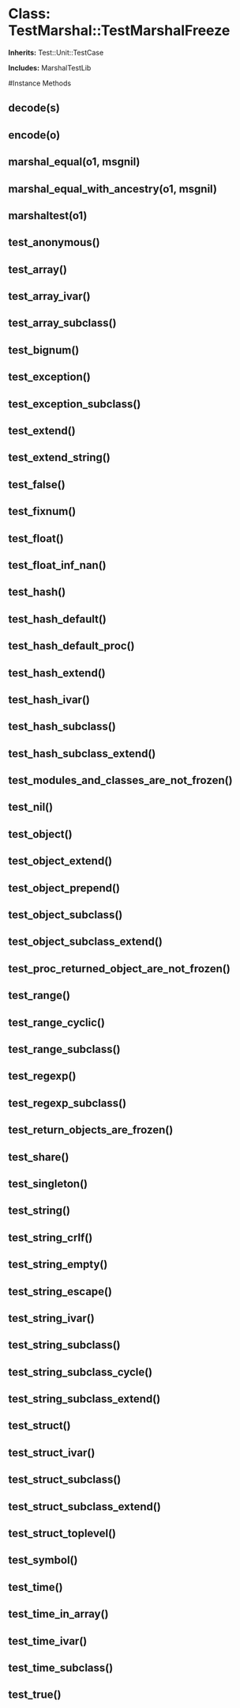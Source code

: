 # Class: TestMarshal::TestMarshalFreeze
**Inherits:** Test::Unit::TestCase
    
**Includes:** MarshalTestLib
  




#Instance Methods
## decode(s) [](#method-i-decode)

## encode(o) [](#method-i-encode)

## marshal_equal(o1, msgnil) [](#method-i-marshal_equal)

## marshal_equal_with_ancestry(o1, msgnil) [](#method-i-marshal_equal_with_ancestry)

## marshaltest(o1) [](#method-i-marshaltest)

## test_anonymous() [](#method-i-test_anonymous)

## test_array() [](#method-i-test_array)

## test_array_ivar() [](#method-i-test_array_ivar)

## test_array_subclass() [](#method-i-test_array_subclass)

## test_bignum() [](#method-i-test_bignum)

## test_exception() [](#method-i-test_exception)

## test_exception_subclass() [](#method-i-test_exception_subclass)

## test_extend() [](#method-i-test_extend)

## test_extend_string() [](#method-i-test_extend_string)

## test_false() [](#method-i-test_false)

## test_fixnum() [](#method-i-test_fixnum)

## test_float() [](#method-i-test_float)

## test_float_inf_nan() [](#method-i-test_float_inf_nan)

## test_hash() [](#method-i-test_hash)

## test_hash_default() [](#method-i-test_hash_default)

## test_hash_default_proc() [](#method-i-test_hash_default_proc)

## test_hash_extend() [](#method-i-test_hash_extend)

## test_hash_ivar() [](#method-i-test_hash_ivar)

## test_hash_subclass() [](#method-i-test_hash_subclass)

## test_hash_subclass_extend() [](#method-i-test_hash_subclass_extend)

## test_modules_and_classes_are_not_frozen() [](#method-i-test_modules_and_classes_are_not_frozen)

## test_nil() [](#method-i-test_nil)

## test_object() [](#method-i-test_object)

## test_object_extend() [](#method-i-test_object_extend)

## test_object_prepend() [](#method-i-test_object_prepend)

## test_object_subclass() [](#method-i-test_object_subclass)

## test_object_subclass_extend() [](#method-i-test_object_subclass_extend)

## test_proc_returned_object_are_not_frozen() [](#method-i-test_proc_returned_object_are_not_frozen)

## test_range() [](#method-i-test_range)

## test_range_cyclic() [](#method-i-test_range_cyclic)

## test_range_subclass() [](#method-i-test_range_subclass)

## test_regexp() [](#method-i-test_regexp)

## test_regexp_subclass() [](#method-i-test_regexp_subclass)

## test_return_objects_are_frozen() [](#method-i-test_return_objects_are_frozen)

## test_share() [](#method-i-test_share)

## test_singleton() [](#method-i-test_singleton)

## test_string() [](#method-i-test_string)

## test_string_crlf() [](#method-i-test_string_crlf)

## test_string_empty() [](#method-i-test_string_empty)

## test_string_escape() [](#method-i-test_string_escape)

## test_string_ivar() [](#method-i-test_string_ivar)

## test_string_subclass() [](#method-i-test_string_subclass)

## test_string_subclass_cycle() [](#method-i-test_string_subclass_cycle)

## test_string_subclass_extend() [](#method-i-test_string_subclass_extend)

## test_struct() [](#method-i-test_struct)

## test_struct_ivar() [](#method-i-test_struct_ivar)

## test_struct_subclass() [](#method-i-test_struct_subclass)

## test_struct_subclass_extend() [](#method-i-test_struct_subclass_extend)

## test_struct_toplevel() [](#method-i-test_struct_toplevel)

## test_symbol() [](#method-i-test_symbol)

## test_time() [](#method-i-test_time)

## test_time_in_array() [](#method-i-test_time_in_array)

## test_time_ivar() [](#method-i-test_time_ivar)

## test_time_subclass() [](#method-i-test_time_subclass)

## test_true() [](#method-i-test_true)

